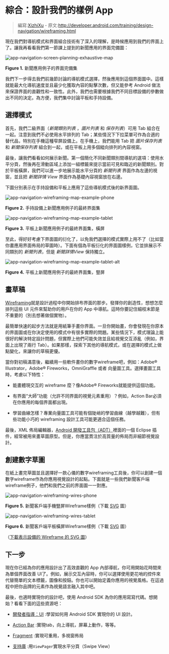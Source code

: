 # 綜合：設計我們的樣例 App

> 編寫:[XizhiXu](https://github.com/XizhiXu) - 原文:<http://developer.android.com/training/design-navigation/wireframing.html>

現在我們對導航模式和界面組合技術有了深入的理解，是時候應用到我們的界面上了。讓我再看看我們第一節課上提到的新聞應用的界面完備圖：

![app-navigation-screen-planning-exhaustive-map](app-navigation-screen-planning-exhaustive-map.png)

**Figure 1.** 新聞應用例子的界面完備集

我們下一步得去我們前幾節討論的導航模式選擇，然後應用到這個界面圖中。這樣就能最大化導航速度並且最少化獲取內容的點擊次數，但又能參考 Android 做法來保證界面的直觀性和一致性。此外，我們也需要根據我們不同目標設備的參數做出不同的決定。為方便，我們集中討論平板和手持設備。

## 選擇模式

首先，我們二級界面（*新聞類別列表* ，*圖片列表* 和 *保存列表*）可用 Tab 組合在一起。注意到我們不必使用水平排列的 Tab；某些情況下下拉菜單可作為合適的替代品，特別在手機這種窄屏設備上。在手機上，我們能用 Tab 把 *圖片保存列表* 和 *新聞保存列表* 組合到一起，或在平板上用多個縱向排列的內容視窗。

最後，讓我們看看如何展示新聞。第一個簡化不同新聞類別間導航的選項：使用水平分頁，然後再在滑動區域上添加一組標籤來提示當前可見和臨近的新聞類別。對於平板橫屏，我們可以進一步地展示能水平分頁的 *新聞列表* 界面作為左邊的視窗，並且把 *新聞詳情 View* 界面作為基礎內容視窗放在右邊。

下圖分別表示在手持設備和平板上應用了這些導航模式後的新界面圖。

![app-navigation-wireframing-map-example-phone](app-navigation-wireframing-map-example-phone.png)

**Figure 2.** 手持設備上新聞應用例子的最終界面集

![app-navigation-wireframing-map-example-tablet](app-navigation-wireframing-map-example-tablet.png)

**Figure 3.** 平板上新聞應用例子的最終界面集，橫屏

至此，得好好考慮下界面圖的衍化了，以免我們選擇的模式實際上用不了（比如當你畫應用界面佈局的草圖時）。下面有個為平板衍化的界面圖樣例，它並排展示不同類別的 *新聞列表*，但是 *新聞詳情View* 保持獨立。

![app-navigation-wireframing-map-example-tablet-alt](app-navigation-wireframing-map-example-tablet-alt.png)

**Figure 4.** 平板上新聞應用例子的最終界面集，豎屏

## 畫草稿

[Wireframing](http://en.wikipedia.org/wiki/Website_wireframe)就是設計過程中你開始排布界面的那步。發揮你的創造性，想想怎麼排列這些 UI 元件來幫助你的用戶在你的 App 中導航。這時你要記住細枝末節是不重要的（別去想著做個實物）。

最簡單快速的起步方法就是用紙筆手畫你界面。一旦你開始畫，你會發現在你原本的界面圖或在你決定使用的模式中有很多實際的問題。某些情況下，模式理論上能很好的解決特定設計問題，但實際上他們可能失效並且給視覺交互添亂（例如，界面上出現了兩行 Tab）。如果那樣，探索下其他的導航模式，或在選擇的模式上做點變化，來讓你的草稿更優。

當你對初稿滿意後，繼續用一些軟件畫你的數字wireframe吧，例如：Adobe® Illustrator，Adobe® Fireworks，OmniGraffle 或者 向量圖工具。選擇畫圖工具時，考慮以下特性：

* 能畫體現交互的 wireframe 麼？像Adobe® Fireworks就能提供這個功能。

* 有界面“大師”功能（允許不同界面的視覺元素重用）？例如，Action Bar必須在你應用的每個界面都出現。

* 學習曲線怎樣？專業向量圖工具可能有個陡峭的學習曲線（越學越難），但有些功能小巧的 wireframing 設計工具可能更適合這個任務。

最後，XML 佈局編輯器，[Android 開發工具包（ADT）](http://developer.android.com/tools/help/adt.html)裡面的一個 Eclipse 插件，經常被用來畫草圖原型。但是，你應當貫注於高質量的佈局而非細節視覺設計。

## 創建數字草圖

在紙上畫完草圖並且選擇好一款心儀的數字wireframing工具後，你可以創建一個數字wireframe作為你應用視覺設計的起點。下面就是一些我們新聞客戶端wireframe例子，他們和我們之前的界面圖一一對應。

![app-navigation-wireframing-wires-phone](app-navigation-wireframing-wires-phone.png)

**Figure 5.** 新聞客戶端手機豎屏Wireframe樣例（下載 [SVG](http://developer.android.com/training/design-navigation/example-wireframe-phone.svg) 圖）

![app-navigation-wireframing-wires-tablet](app-navigation-wireframing-wires-tablet.png)

**Figure 6.** 新聞客戶端平板橫屏Wireframe樣例（下載 [SVG](http://developer.android.com/training/design-navigation/example-wireframe-tablet.svg) 圖）

（[下載表示設備的 Wireframe 的 SVG 圖](http://developer.android.com/training/design-navigation/example-wireframe-device-template.svg)）

## 下一步

現在你已經為你的應用設計出了高效直觀的 App 內部導航，你可用開始花時間來為單個界面改善 UI了。例如，展示交互內容時，你可以選擇使用更花哨的控件來代替簡單的文本標籤，圖像和按鈕。你也可以開始定義你應用的視覺風格。在這過程中把你品牌的元素作為視覺語言融入其中吧。

最後，也適時實現你的設計吧，使用 Android SDK 為你的應用寫寫代碼。想開始？看看下面的這些資源吧：

* [開發者指導：UI](http://developer.android.com/guide/topics/ui/index.html) :學習如何用 Android SDK 實現你的 UI 設計。

* [Action Bar](http://developer.android.com/guide/topics/ui/actionbar.html) :實現tab，向上導航，屏幕上動作，等等。

* [Fragment](http://developer.android.com/guide/components/fragments.html) :實現可重用，多視窗佈局

* [支持庫](http://developer.android.com/tools/support-library/index.html) :用`ViewPager`實現水平分頁（Swipe View）
